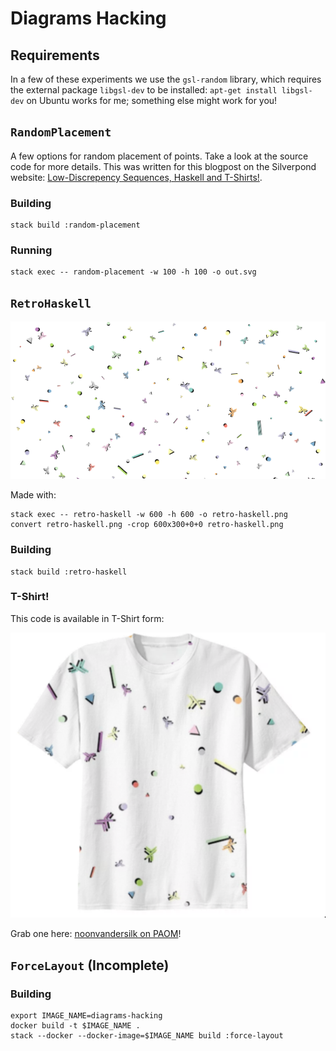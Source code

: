 # Diagrams Hacking

## Requirements

In a few of these experiments we use the `gsl-random` library, which requires
the external package `libgsl-dev` to be installed: `apt-get install
libgsl-dev` on Ubuntu works for me; something else might work for you!


## `RandomPlacement`

A few options for random placement of points. Take a look at the source code
for more details. This was written for this blogpost on the Silverpond
website: [Low-Discrepency Sequences, Haskell and
T-Shirts!](http://silverpond.com.au/2017/10/19/Low-Discrepency-Sequences-Haskell-And-T-Shirts.html).

### Building

```
stack build :random-placement
```

### Running

```
stack exec -- random-placement -w 100 -h 100 -o out.svg
```


## `RetroHaskell`

![](examples/retro-haskell.png)

Made with:

```
stack exec -- retro-haskell -w 600 -h 600 -o retro-haskell.png
convert retro-haskell.png -crop 600x300+0+0 retro-haskell.png
```

### Building

```
stack build :retro-haskell
```


### T-Shirt!

This code is available in T-Shirt form:

![](examples/retro-haskell-t-shirt.png)

Grab one here: [noonvandersilk on PAOM](https://paom.com/products/RetroHaskellTeev2)!


## `ForceLayout` (Incomplete)

### Building

```
export IMAGE_NAME=diagrams-hacking
docker build -t $IMAGE_NAME .
stack --docker --docker-image=$IMAGE_NAME build :force-layout
```


